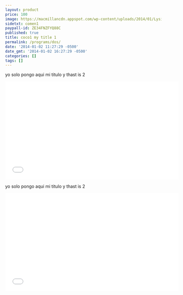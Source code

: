 ```yaml
---
layout: product
price: 100
image: https://macmillancdn.appspot.com/wp-content/uploads/2014/01/Lysistrata-Feature-FILM-3D-DVD-PACKAGE.jpg
sidetxt: comen1
paypall-id: ZE34FNZFYQ88C
published: true
title: coco1 my title 1
permalink: /programs/dos/
date: '2014-01-02 11:27:29 -0500'
date_gmt: '2014-01-02 16:27:29 -0500'
categories: []
tags: []
---
```


yo solo pongo aqui mi titulo y thast is 2

<iframe src="//www.youtube.com/embed/i9BKdgVqI5I?list=UUEXS3vn0MXMsjkJVdxdaKag" width="560" height="315" frameborder="0" allowfullscreen="allowfullscreen"></iframe>

yo solo pongo aqui mi titulo y thast is 2

<iframe src="//www.youtube.com/embed/i9BKdgVqI5I?list=UUEXS3vn0MXMsjkJVdxdaKag" width="560" height="315" frameborder="0" allowfullscreen="allowfullscreen"></iframe>

